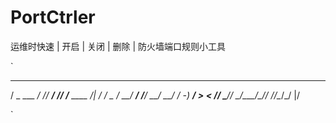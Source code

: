 # PortCtrler
运维时快速 | 开启 | 关闭 | 删除 | 防火墙端口规则小工具

`
   ___           __  _______      __            
   / _ \___  ____/ /_/ ___/ /_____/ /__ ____    _/|
  / ___/ _ \/ __/ __/ /__/ __/ __/ / -_) __/   > _<
 /_/   \___/_/  \__/\___/\__/_/ /_/\__/_/      |/  

`
